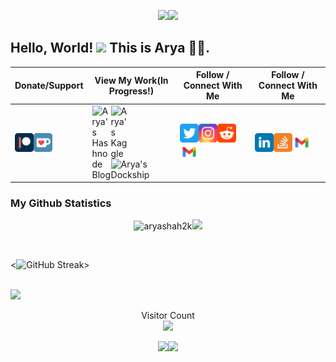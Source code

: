 <p align="center">
<img align="" height='150px' src="https://github.com/aryashah2k/aryashah2k/blob/main/assets/Readme%20GIF.gif" /><img align="" height='150px' src="https://github.com/aryashah2k/aryashah2k/blob/main/assets/Name%20Banner.jpg" />
</p>


## Hello, World! <img src="https://media.giphy.com/media/hvRJCLFzcasrR4ia7z/giphy.gif" width="25px"> This is Arya 🙋‍♂️.

|Donate/Support|View My Work(In Progress!)|Follow / Connect With Me|Follow / Connect With Me|
|-----|-----|-----|-----|
|<a href="https://www.patreon.com/bePatron?u=45451225"><img align="left" alt="Arya Shah - Patreon" width="30px" src="https://github.com/edent/SuperTinyIcons/blob/master/images/svg/patreon.svg" /></a><a href="https://ko-fi.com/aryashah"><img align="left" alt="Arya Shah - Ko-Fi" width="30px" src="https://github.com/edent/SuperTinyIcons/blob/master/images/svg/ko-fi.svg" /></a>|<a href="https://aryashah.hashnode.dev"><img align="left" alt="Arya's Hashnode Blog" width="30px" src="https://github.com/aryashah2k/aryashah2k/blob/main/assets/hashnode.svg" /></a><a href="https://www.kaggle.com/aryashah2k"><img align="left" alt="Arya's Kaggle" width="30px" src="https://github.com/aryashah2k/aryashah2k/blob/main/assets/kaggle-icon.svg" /></a><a href="https://dockship.io/author/aryash-095"><img align="left" alt="Arya's Dockship" width="80px" src="https://github.com/aryashah2k/aryashah2k/blob/main/assets/dockship-logo.png" /></a>|<a href="https://twitter.com/aryashah2k"><img align="left" alt="Arya Shah - Twitter" width="30px" src="https://github.com/edent/SuperTinyIcons/blob/master/images/svg/twitter.svg" /></a><a href="https://www.instagram.com/arya_shah_00/"><img align="left" alt="Arya's Instagram" width="30px" src="https://github.com/edent/SuperTinyIcons/blob/master/images/svg/instagram.svg" /></a><a href="https://www.reddit.com/user/aryashah2k/"><img align="left" alt="Arya's Reddit" width="30px" src="https://github.com/edent/SuperTinyIcons/blob/master/images/svg/reddit.svg" /></a><a href="mailto:aryashah2k@gmail.com"><img align="left" alt="Arya's Person Email" width="30px" src="https://github.com/edent/SuperTinyIcons/blob/master/images/svg/gmail.svg" /></a>|<a href="https://www.linkedin.com/in/arya--shah/"><img align="left" alt="Arya's LinkedIn" width="30px" src="https://github.com/edent/SuperTinyIcons/blob/master/images/svg/linkedin.svg" /></a><a href="https://stackoverflow.com/users/13949231/aryashah2k"><img align="left" alt="Arya's Stackoverlfow" width="30px" src="https://github.com/edent/SuperTinyIcons/blob/master/images/svg/stackoverflow.svg"/></a><a href="mailto:arya.shah82@nmims.edu.in"><img align="left" alt="Arya's Institute Email" width="30px" src="https://github.com/edent/SuperTinyIcons/blob/master/images/svg/gmail.svg" /></a>|

### My Github Statistics

<p align="center">
<img align="" height='150px' src="https://github-readme-stats.vercel.app/api?username=aryashah2k&hide_title=true&show_icons=true&theme=gotham" alt="aryashah2k" /><img align="" height='150px' src="https://github-readme-stats.vercel.app/api/top-langs/?username=aryashah2k&hide_title=false&layout=compact&theme=gotham" />
</p>
<br>

<![GitHub Streak](https://github-readme-streak-stats.herokuapp.com/?user=aryashah2k)>

<br>
<img src="https://github-profile-trophy.vercel.app/?username=aryashah2k&theme=onedark&column=7&margin-w=15&margin-h=15 (https://github.com/ryo-ma/github-profile-trophy)">




















<p align="center"> 
  Visitor Count<br>
<img src="https://profile-counter.glitch.me/aryashah2k/count.svg" />
</p>

<p align="center">
<img align="" height='115px' src="https://raw.githubusercontent.com/rodrigograca31/rodrigograca31/master/matrix.svg" /><img align="" height='115px' src="https://raw.githubusercontent.com/rodrigograca31/rodrigograca31/master/matrix.svg" />
</p>

